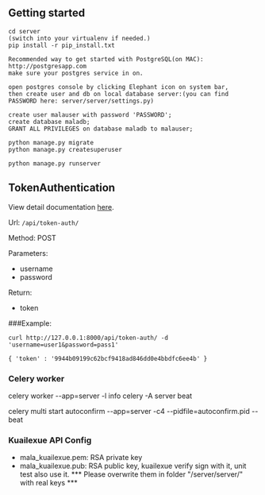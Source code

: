 ## Getting started

```
cd server
(switch into your virtualenv if needed.)
pip install -r pip_install.txt

Recommended way to get started with PostgreSQL(on MAC): http://postgresapp.com
make sure your postgres service in on.

open postgres console by clicking Elephant icon on system bar,
then create user and db on local database server:(you can find PASSWORD here: server/server/settings.py)

create user malauser with password 'PASSWORD';
create database maladb;
GRANT ALL PRIVILEGES on database maladb to malauser;

python manage.py migrate
python manage.py createsuperuser

python manage.py runserver
```

## TokenAuthentication

View detail documentation [here](http://www.django-rest-framework.org/api-guide/authentication/#tokenauthentication).

Url: `/api/token-auth/`

Method: POST

Parameters:

- username
- password


Return:

- token


###Example:


```
curl http://127.0.0.1:8000/api/token-auth/ -d 'username=user1&password=pass1'
```

```
{ 'token' : '9944b09199c62bcf9418ad846dd0e4bbdfc6ee4b' }
```


### Celery worker
celery worker --app=server -l info
celery -A server beat

celery multi start autoconfirm --app=server  -c4  --pidfile=autoconfirm.pid --beat


### Kuailexue API Config
- mala_kuailexue.pem:  RSA private key
- mala_kuailexue.pub:  RSA public key, kuailexue verify sign with it, unit test also use it.
*** Please overwrite them in folder "/server/server/" with real keys ***
